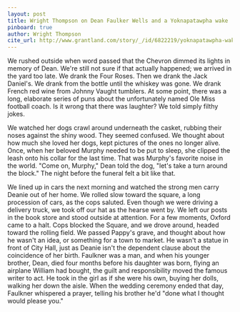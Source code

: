 ```yaml
---
layout: post
title: Wright Thompson on Dean Faulker Wells and a Yoknapatawpha wake | Grantland
pinboard: true
author: Wright Thompson
cite_url: http://www.grantland.com/story/_/id/6822219/yoknapatawpha-wake
---
```

We rushed outside when word passed that the Chevron dimmed its lights in memory of Dean. We're still not sure if that actually happened; we arrived in the yard too late. We drank the Four Roses. Then we drank the Jack Daniel's. We drank from the bottle until the whiskey was gone. We drank French red wine from Johnny Vaught tumblers. At some point, there was a long, elaborate series of puns about the unfortunately named Ole Miss football coach. Is it wrong that there was laughter? We told simply filthy jokes.  

  
We watched her dogs crawl around underneath the casket, rubbing their noses against the shiny wood. They seemed confused. We thought about how much she loved her dogs, kept pictures of the ones no longer alive. Once, when her beloved Murphy needed to be put to sleep, she clipped the leash onto his collar for the last time. That was Murphy's favorite noise in the world. "Come on, Murphy," Dean told the dog, "let's take a turn around the block." The night before the funeral felt a bit like that.  

  
We lined up in cars the next morning and watched the strong men carry Deanie out of her home. We rolled slow toward the square, a long procession of cars, as the cops saluted. Even though we were driving a delivery truck, we took off our hat as the hearse went by. We left our posts in the book store and stood outside at attention. For a few moments, Oxford came to a halt. Cops blocked the Square, and we drove around, headed toward the rolling field. We passed Pappy's grave, and thought about how he wasn't an idea, or something for a town to market. He wasn't a statue in front of City Hall, just as Deanie isn't the dependent clause about the coincidence of her birth. Faulkner was a man, and when his younger brother, Dean, died four months before his daughter was born, flying an airplane William had bought, the guilt and responsibility moved the famous writer to act. He took in the girl as if she were his own, buying her dolls, walking her down the aisle. When the wedding ceremony ended that day, Faulkner whispered a prayer, telling his brother he'd "done what I thought would please you."  


